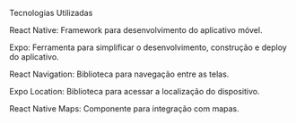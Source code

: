 Tecnologias Utilizadas

React Native: Framework para desenvolvimento do aplicativo móvel.

Expo: Ferramenta para simplificar o desenvolvimento, construção e deploy do aplicativo.

React Navigation: Biblioteca para navegação entre as telas.

Expo Location: Biblioteca para acessar a localização do dispositivo.

React Native Maps: Componente para integração com mapas.
